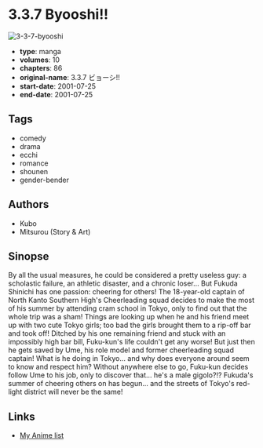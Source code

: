 # 3.3.7 Byooshi!!

![3-3-7-byooshi](https://cdn.myanimelist.net/images/manga/3/191869.jpg)

-   **type**: manga
-   **volumes**: 10
-   **chapters**: 86
-   **original-name**: 3.3.7 ビョーシ!!
-   **start-date**: 2001-07-25
-   **end-date**: 2001-07-25

## Tags

-   comedy
-   drama
-   ecchi
-   romance
-   shounen
-   gender-bender

## Authors

-   Kubo
-   Mitsurou (Story & Art)

## Sinopse

By all the usual measures, he could be considered a pretty useless guy: a scholastic failure, an athletic disaster, and a chronic loser... But Fukuda Shinichi has one passion: cheering for others! The 18-year-old captain of North Kanto Southern High's Cheerleading squad decides to make the most of his summer by attending cram school in Tokyo, only to find out that the whole trip was a sham! Things are looking up when he and his friend meet up with two cute Tokyo girls; too bad the girls brought them to a rip-off bar and took off! Ditched by his one remaining friend and stuck with an impossibly high bar bill, Fuku-kun's life couldn't get any worse! But just then he gets saved by Ume, his role model and former cheerleading squad captain! What is he doing in Tokyo... and why does everyone around seem to know and respect him? Without anywhere else to go, Fuku-kun decides follow Ume to his job, only to discover that... he's a male gigolo?!? Fukuda's summer of cheering others on has begun... and the streets of Tokyo's red-light district will never be the same!

## Links

-   [My Anime list](https://myanimelist.net/manga/68/337_Byooshi)
